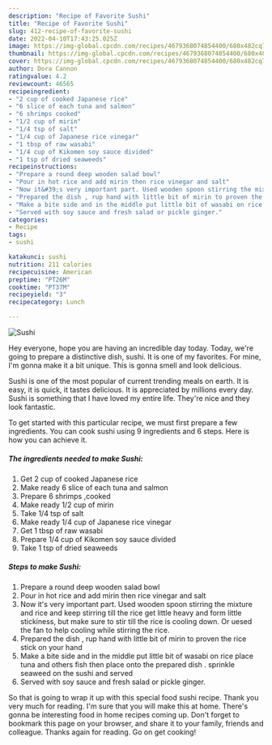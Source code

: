 ```yaml
---
description: "Recipe of Favorite Sushi"
title: "Recipe of Favorite Sushi"
slug: 412-recipe-of-favorite-sushi
date: 2022-04-10T17:43:25.025Z
image: https://img-global.cpcdn.com/recipes/4679368074854400/680x482cq70/sushi-recipe-main-photo.jpg
thumbnail: https://img-global.cpcdn.com/recipes/4679368074854400/680x482cq70/sushi-recipe-main-photo.jpg
cover: https://img-global.cpcdn.com/recipes/4679368074854400/680x482cq70/sushi-recipe-main-photo.jpg
author: Dora Cannon
ratingvalue: 4.2
reviewcount: 46565
recipeingredient:
- "2 cup of cooked Japanese rice"
- "6 slice of each tuna and salmon"
- "6 shrimps cooked"
- "1/2 cup of mirin"
- "1/4 tsp of salt"
- "1/4 cup of Japanese rice vinegar"
- "1 tbsp of raw wasabi"
- "1/4 cup of Kikomen soy sauce divided"
- "1 tsp of dried seaweeds"
recipeinstructions:
- "Prepare a round deep wooden salad bowl"
- "Pour in hot rice and add mirin then rice vinegar and salt"
- "Now it&#39;s very important part. Used wooden spoon stirring the mixture and rice and keep stirring till the rice get little heavy and form little stickiness, but make sure to stir till the rice is cooling down. Or uesed the fan to help cooling while stirring the rice."
- "Prepared the dish , rup hand with little bit of mirin to proven the rice stick on your hand"
- "Make a bite side and in the middle put little bit of wasabi on rice place tuna and others fish  then place onto the prepared dish . sprinkle seaweed on the sushi and served"
- "Served with soy sauce and fresh salad or pickle ginger."
categories:
- Recipe
tags:
- sushi

katakunci: sushi 
nutrition: 211 calories
recipecuisine: American
preptime: "PT26M"
cooktime: "PT37M"
recipeyield: "3"
recipecategory: Lunch

---
```



![Sushi](https://img-global.cpcdn.com/recipes/4679368074854400/680x482cq70/sushi-recipe-main-photo.jpg)

Hey everyone, hope you are having an incredible day today. Today, we're going to prepare a distinctive dish, sushi. It is one of my favorites. For mine, I'm gonna make it a bit unique. This is gonna smell and look delicious.



Sushi is one of the most popular of current trending meals on earth. It is easy, it is quick, it tastes delicious. It is appreciated by millions every day. Sushi is something that I have loved my entire life. They're nice and they look fantastic.


To get started with this particular recipe, we must first prepare a few ingredients. You can cook sushi using 9 ingredients and 6 steps. Here is how you can achieve it.

<!--inarticleads1-->

##### The ingredients needed to make Sushi:

1. Get 2 cup of cooked Japanese rice
1. Make ready 6 slice of each tuna and salmon
1. Prepare 6 shrimps ,cooked
1. Make ready 1/2 cup of mirin
1. Take 1/4 tsp of salt
1. Make ready 1/4 cup of Japanese rice vinegar
1. Get 1 tbsp of raw wasabi
1. Prepare 1/4 cup of Kikomen soy sauce divided
1. Take 1 tsp of dried seaweeds




<!--inarticleads2-->

##### Steps to make Sushi:

1. Prepare a round deep wooden salad bowl
1. Pour in hot rice and add mirin then rice vinegar and salt
1. Now it&#39;s very important part. Used wooden spoon stirring the mixture and rice and keep stirring till the rice get little heavy and form little stickiness, but make sure to stir till the rice is cooling down. Or uesed the fan to help cooling while stirring the rice.
1. Prepared the dish , rup hand with little bit of mirin to proven the rice stick on your hand
1. Make a bite side and in the middle put little bit of wasabi on rice place tuna and others fish  then place onto the prepared dish . sprinkle seaweed on the sushi and served
1. Served with soy sauce and fresh salad or pickle ginger.




So that is going to wrap it up with this special food sushi recipe. Thank you very much for reading. I'm sure that you will make this at home. There's gonna be interesting food in home recipes coming up. Don't forget to bookmark this page on your browser, and share it to your family, friends and colleague. Thanks again for reading. Go on get cooking!
